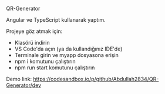 QR-Generator 

Angular ve TypeScript kullanarak yaptım.

Projeye göz atmak için:

- Klasörü indirin
- VS Code'da açın (ya da kullandığınız IDE'de)
- Terminale girin ve myapp dosyasona erişin
- npm i komutunu çalıştırın
- npm run start komutunu çalıştırın


Demo link: https://codesandbox.io/p/github/Abdullah2834/QR-Generator/dev
